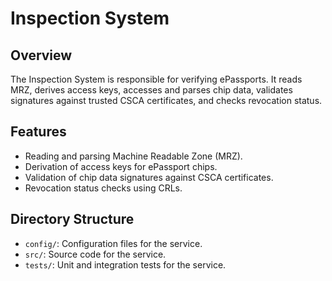 # Inspection System

## Overview
The Inspection System is responsible for verifying ePassports. It reads MRZ, derives access keys, accesses and parses chip data, validates signatures against trusted CSCA certificates, and checks revocation status.

## Features
- Reading and parsing Machine Readable Zone (MRZ).
- Derivation of access keys for ePassport chips.
- Validation of chip data signatures against CSCA certificates.
- Revocation status checks using CRLs.

## Directory Structure
- `config/`: Configuration files for the service.
- `src/`: Source code for the service.
- `tests/`: Unit and integration tests for the service.